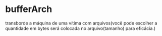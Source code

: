 # bufferArch
transborde a máquina de uma vítima com arquivos(você pode escolher a quantidade em bytes será colocada no arquivo(tamanho) para eficácia.)
